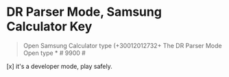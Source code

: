 # DR Parser Mode, Samsung Calculator Key

> Open Samsung Calculator 
> type (+30012012732+
> The DR Parser Mode Open 
> type * # 9900 #

[x] it's a developer mode, play safely.
